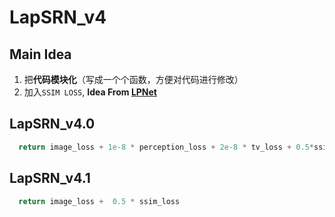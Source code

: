 # LapSRN_v4
## Main Idea
1. 把**代码模块化**（写成一个个函数，方便对代码进行修改）
2. 加入`SSIM LOSS`, **Idea From [LPNet](https://www.cnblogs.com/zgqcn/p/14048801.html)**

## LapSRN_v4.0
```python
  return image_loss + 1e-8 * perception_loss + 2e-8 * tv_loss + 0.5*ssim_loss
```

## LapSRN_v4.1
```python
  return image_loss +  0.5 * ssim_loss
```
